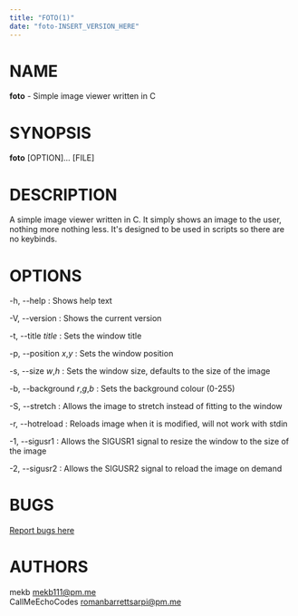 ```yaml
---
title: "FOTO(1)"
date: "foto-INSERT_VERSION_HERE"
---
```


# NAME

**foto** - Simple image viewer written in C

# SYNOPSIS

**foto** [OPTION]... [FILE]

# DESCRIPTION

A simple image viewer written in C. It simply shows an image to the user, nothing more nothing less. It's designed to be used in scripts so there are no keybinds.

# OPTIONS

-h, \--help
: Shows help text

-V, \--version
: Shows the current version

-t, \--title *title*
: Sets the window title

-p, \--position *x*,*y*
: Sets the window position

-s, \--size *w*,*h*
: Sets the window size, defaults to the size of the image

-b, \--background *r*,*g*,*b*
: Sets the background colour (0-255)

-S, \--stretch
: Allows the image to stretch instead of fitting to the window

-r, \--hotreload
: Reloads image when it is modified, will not work with stdin

-1, \--sigusr1
: Allows the SIGUSR1 signal to resize the window to the size of the image

-2, \--sigusr2
: Allows the SIGUSR2 signal to reload the image on demand

# BUGS

[Report bugs here](https://github.com/mekb-turtle/foto/issues)

# AUTHORS

mekb <mekb111@pm.me>\
CallMeEchoCodes <romanbarrettsarpi@pm.me>
